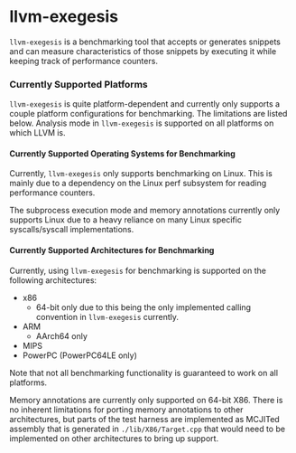 # llvm-exegesis

`llvm-exegesis` is a benchmarking tool that accepts or generates snippets and
can measure characteristics of those snippets by executing it while keeping track
of performance counters.

### Currently Supported Platforms

`llvm-exegesis` is quite platform-dependent and currently only supports a couple
platform configurations for benchmarking. The limitations are listed below.
Analysis mode in `llvm-exegesis` is supported on all platforms on which LLVM is.

#### Currently Supported Operating Systems for Benchmarking

Currently, `llvm-exegesis`  only supports benchmarking on Linux. This is mainly
due to a dependency on the Linux perf subsystem for reading performance
counters.

The subprocess execution mode and memory annotations currently only supports
Linux due to a heavy reliance on many Linux specific syscalls/syscall
implementations.

#### Currently Supported Architectures for Benchmarking

Currently, using `llvm-exegesis` for benchmarking is supported on the following
architectures:
* x86
  * 64-bit only due to this being the only implemented calling convention
    in `llvm-exegesis` currently.
* ARM
  * AArch64 only
* MIPS
* PowerPC (PowerPC64LE only)

Note that not all benchmarking functionality is guaranteed to work on all platforms.

Memory annotations are currently only supported on 64-bit X86. There is no
inherent limitations for porting memory annotations to other architectures, but
parts of the test harness are implemented as MCJITed assembly that is generated
in `./lib/X86/Target.cpp` that would need to be implemented on other architectures
to bring up support.
